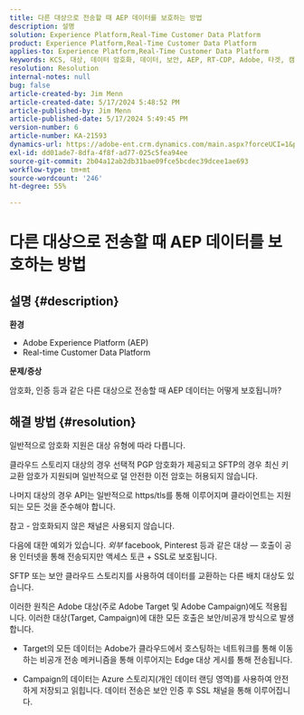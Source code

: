 ```yaml
---
title: 다른 대상으로 전송할 때 AEP 데이터를 보호하는 방법
description: 설명
solution: Experience Platform,Real-Time Customer Data Platform
product: Experience Platform,Real-Time Customer Data Platform
applies-to: Experience Platform,Real-Time Customer Data Platform
keywords: KCS, 대상, 데이터 암호화, 데이터, 보안, AEP, RT-CDP, Adobe, 타겟, 캠페인
resolution: Resolution
internal-notes: null
bug: false
article-created-by: Jim Menn
article-created-date: 5/17/2024 5:48:52 PM
article-published-by: Jim Menn
article-published-date: 5/17/2024 5:49:45 PM
version-number: 6
article-number: KA-21593
dynamics-url: https://adobe-ent.crm.dynamics.com/main.aspx?forceUCI=1&pagetype=entityrecord&etn=knowledgearticle&id=c32a27b6-7514-ef11-9f8a-6045bd006268
exl-id: dd01ade7-8dfa-4f8f-ad77-025c5fea94ee
source-git-commit: 2b04a12ab2db31bae09fce5bcdec39dcee1ae693
workflow-type: tm+mt
source-wordcount: '246'
ht-degree: 55%

---
```


# 다른 대상으로 전송할 때 AEP 데이터를 보호하는 방법

## 설명 {#description}


<b>환경</b>

- Adobe Experience Platform (AEP)
- Real-time Customer Data Platform


<b>문제/증상</b>

암호화, 인증 등과 같은 다른 대상으로 전송할 때 AEP 데이터는 어떻게 보호됩니까?


## 해결 방법 {#resolution}


일반적으로 암호화 지원은 대상 유형에 따라 다릅니다.

클라우드 스토리지 대상의 경우 선택적 PGP 암호화가 제공되고 SFTP의 경우 최신 키 교환 암호가 지원되며 일반적으로 덜 안전한 이전 암호는 허용되지 않습니다.

나머지 대상의 경우 API는 일반적으로 https/tls를 통해 이루어지며 클라이언트는 지원되는 모든 것을 준수해야 합니다.

참고 - 암호화되지 않은 채널은 사용되지 않습니다.

다음에 대한 예외가 있습니다. *외부* facebook, Pinterest 등과 같은 대상 — 호출이 공용 인터넷을 통해 전송되지만 액세스 토큰 + SSL로 보호됩니다.

SFTP 또는 보안 클라우드 스토리지를 사용하여 데이터를 교환하는 다른 배치 대상도 있습니다.



이러한 원칙은 Adobe 대상(주로 Adobe Target 및 Adobe Campaign)에도 적용됩니다. 이러한 대상(Target, Campaign)에 대한 모든 호출은 보안/비공개 방식으로 발생합니다.

- Target의 모든 데이터는 Adobe가 클라우드에서 호스팅하는 네트워크를 통해 이동하는 비공개 전송 메커니즘을 통해 이루어지는 Edge 대상 게시를 통해 전송됩니다.

- Campaign의 데이터는 Azure 스토리지(개인 데이터 랜딩 영역)를 사용하여 안전하게 저장되고 읽힙니다. 데이터 전송은 보안 인증 후 SSL 채널을 통해 이루어집니다.
